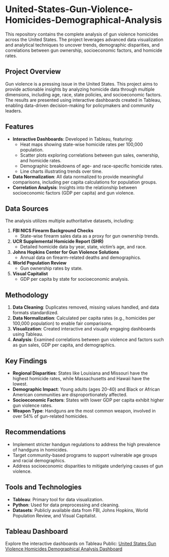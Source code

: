 # United-States-Gun-Violence-Homicides-Demographical-Analysis
This repository contains the complete analysis of gun violence homicides across the United States. The project leverages advanced data visualization and analytical techniques to uncover trends, demographic disparities, and correlations between gun ownership, socioeconomic factors, and homicide rates. 

## Project Overview
Gun violence is a pressing issue in the United States. This project aims to provide actionable insights by analyzing homicide data through multiple dimensions, including age, race, state policies, and socioeconomic factors. The results are presented using interactive dashboards created in Tableau, enabling data-driven decision-making for policymakers and community leaders.

## Features
- **Interactive Dashboards**: Developed in Tableau, featuring:
  - Heat maps showing state-wise homicide rates per 100,000 population.
  - Scatter plots exploring correlations between gun sales, ownership, and homicide rates.
  - Demographic breakdowns of age- and race-specific homicide rates.
  - Line charts illustrating trends over time.
- **Data Normalization**: All data normalized to provide meaningful comparisons, including per capita calculations for population groups.
- **Correlation Analysis**: Insights into the relationship between socioeconomic factors (GDP per capita) and gun violence.

## Data Sources
The analysis utilizes multiple authoritative datasets, including:
1. **FBI NICS Firearm Background Checks**
   - State-wise firearm sales data as a proxy for gun ownership trends.
2. **UCR Supplemental Homicide Report (SHR)**
   - Detailed homicide data by year, state, victim’s age, and race.
3. **Johns Hopkins Center for Gun Violence Solutions**
   - Annual data on firearm-related deaths and demographics.
4. **World Population Review**
   - Gun ownership rates by state.
5. **Visual Capitalist**
   - GDP per capita by state for socioeconomic analysis.

## Methodology
1. **Data Cleaning**: Duplicates removed, missing values handled, and data formats standardized.
2. **Data Normalization**: Calculated per capita rates (e.g., homicides per 100,000 population) to enable fair comparisons.
3. **Visualization**: Created interactive and visually engaging dashboards using Tableau.
4. **Analysis**: Examined correlations between gun violence and factors such as gun sales, GDP per capita, and demographics.

## Key Findings
- **Regional Disparities**: States like Louisiana and Missouri have the highest homicide rates, while Massachusetts and Hawaii have the lowest.
- **Demographic Impact**: Young adults (ages 20-40) and Black or African American communities are disproportionately affected.
- **Socioeconomic Factors**: States with lower GDP per capita exhibit higher gun violence rates.
- **Weapon Type**: Handguns are the most common weapon, involved in over 54% of gun-related homicides.

## Recommendations
- Implement stricter handgun regulations to address the high prevalence of handguns in homicides.
- Target community-based programs to support vulnerable age groups and racial demographics.
- Address socioeconomic disparities to mitigate underlying causes of gun violence.

## Tools and Technologies
- **Tableau**: Primary tool for data visualization.
- **Python**: Used for data preprocessing and cleaning.
- **Datasets**: Publicly available data from FBI, Johns Hopkins, World Population Review, and Visual Capitalist.

## Tableau Dashboard
Explore the interactive dashboards on Tableau Public: [United States Gun Violence Homicides Demographical Analysis Dashboard](https://public.tableau.com/shared/NZQBKHW5Y?:display_count=n&:origin=viz_share_link)
